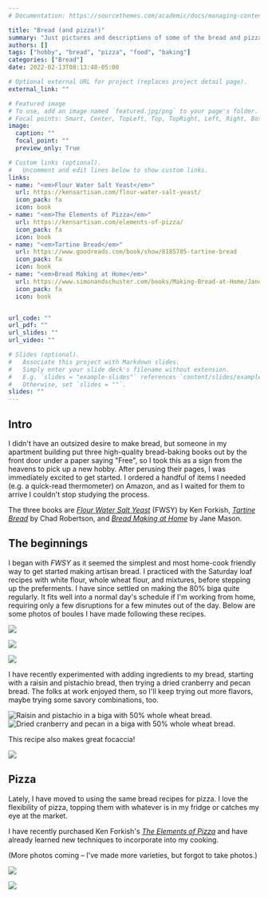 ```yaml
---
# Documentation: https://sourcethemes.com/academic/docs/managing-content/

title: "Bread (and pizza!)"
summary: "Just pictures and descriptions of some of the bread and pizza I've made."
authors: []
tags: ["hobby", "bread", "pizza", "food", "baking"]
categories: ["Bread"]
date: 2022-02-13T08:13:48-05:00

# Optional external URL for project (replaces project detail page).
external_link: ""

# Featured image
# To use, add an image named `featured.jpg/png` to your page's folder.
# Focal points: Smart, Center, TopLeft, Top, TopRight, Left, Right, BottomLeft, Bottom, BottomRight.
image:
  caption: ""
  focal_point: ""
  preview_only: True

# Custom links (optional).
#   Uncomment and edit lines below to show custom links.
links:
- name: "<em>Flour Water Salt Yeast</em>"
  url: https://kensartisan.com/flour-water-salt-yeast/
  icon_pack: fa
  icon: book
- name: "<em>The Elements of Pizza</em>"
  url: https://kensartisan.com/elements-of-pizza/
  icon_pack: fa
  icon: book
- name: "<em>Tartine Bread</em>"
  url: https://www.goodreads.com/book/show/8185785-tartine-bread
  icon_pack: fa
  icon: book
- name: "<em>Bread Making at Home</em>"
  url: https://www.simonandschuster.com/books/Making-Bread-at-Home/Jane-Mason/9781788791908
  icon_pack: fa
  icon: book


url_code: ""
url_pdf: ""
url_slides: ""
url_video: ""

# Slides (optional).
#   Associate this project with Markdown slides.
#   Simply enter your slide deck's filename without extension.
#   E.g. `slides = "example-slides"` references `content/slides/example-slides.md`.
#   Otherwise, set `slides = ""`.
slides: ""
---
```


## Intro

I didn't have an outsized desire to make bread, but someone in my apartment building put three high-quality bread-baking books out by the front door under a paper saying "Free", so I took this as a sign from the heavens to pick up a new hobby.
After perusing their pages, I was immediately excited to get started.
I ordered a handful of items I needed (e.g. a quick-read thermometer) on Amazon, and as I waited for them to arrive I couldn't stop studying the process.

The three books are [*Flour Water Salt Yeast*](https://kensartisan.com/flour-water-salt-yeast/) (FWSY) by Ken Forkish, [*Tartine Bread*](https://www.goodreads.com/book/show/8185785-tartine-bread) by Chad Robertson, and [*Bread Making at Home*](https://www.simonandschuster.com/books/Making-Bread-at-Home/Jane-Mason/9781788791908) by Jane Mason.

## The beginnings

I began with *FWSY* as it seemed the simplest and most home-cook friendly way to get started making artisan bread.
I practiced with the Saturday loaf recipes with white flour, whole wheat flour, and mixtures, before stepping up the preferments.
I have since settled on making the 80% biga quite regularly.
It fits well into a normal day's schedule if I'm working from home, requiring only a few disruptions for a few minutes out of the day.
Below are some photos of boules I have made following these recipes.

![](assets/bread/2022-02-10_b1.jpeg)

![](assets/bread/2022-02-10_b2.jpeg)

![](assets/bread/2022-05-25.jpeg)

I have recently experimented with adding ingredients to my bread, starting with a raisin and pistachio bread, then trying a dried cranberry and pecan bread.
The folks at work enjoyed them, so I'll keep trying out more flavors, maybe trying some savory combinations, too.

![Raisin and pistachio in a *biga* with 50% whole wheat bread.](assets/bread/2023-11-06_-raisin-pistachio.jpeg) ![Dried cranberry and pecan in a *biga* with 50% whole wheat bread.](assets/bread/2023-11-13_cranberry-pecan.jpeg)

This recipe also makes great focaccia!

![](assets/bread/2022-06-14-focaccia.jpeg)

## Pizza

Lately, I have moved to using the same bread recipes for pizza.
I love the flexibility of pizza, topping them with whatever is in my fridge or catches my eye at the market.

I have recently purchased Ken Forkish's [*The Elements of Pizza*](https://kensartisan.com/elements-of-pizza/) and have already learned new techniques to incorporate into my cooking.

(More photos coming – I've made more varieties, but forgot to take photos.)

![](assets/pizza/IMG_5954.jpeg)

![](assets/pizza/IMG_5958.jpeg)
